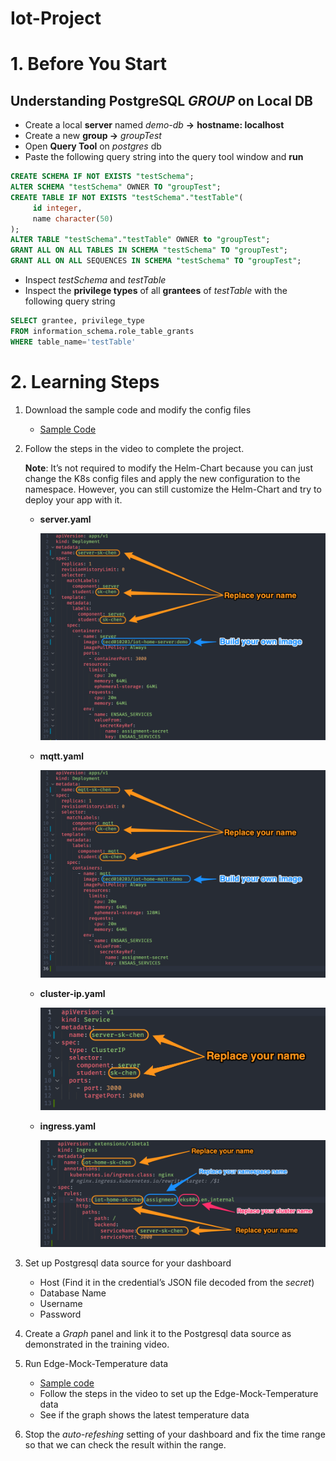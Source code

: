 # Iot-Project

# 1. Before You Start

## Understanding PostgreSQL *GROUP* on Local DB

- Create a local **server** named *demo-db* **→** **hostname: localhost**
- Create a new **group →** *groupTest*
- Open **Query Tool** on *postgres* db
- Paste the following query string into the query tool window and **run**

```sql
CREATE SCHEMA IF NOT EXISTS "testSchema";
ALTER SCHEMA "testSchema" OWNER TO "groupTest";
CREATE TABLE IF NOT EXISTS "testSchema"."testTable"(
     id integer,
     name character(50)
);
ALTER TABLE "testSchema"."testTable" OWNER to "groupTest";
GRANT ALL ON ALL TABLES IN SCHEMA "testSchema" TO "groupTest";
GRANT ALL ON ALL SEQUENCES IN SCHEMA "testSchema" TO "groupTest";
```

- Inspect *testSchema* and *testTable*
- Inspect the **privilege types** of all **grantees** of *testTable* with the following query string

```sql
SELECT grantee, privilege_type
FROM information_schema.role_table_grants
WHERE table_name='testTable'
```

# 2. Learning Steps

1. Download the sample code and modify the config files
    - [Sample Code](https://github.com/WISE-PaaS/mqtt-postgres-k8s)
2. Follow the steps in the video to complete the project.

    **Note**: It’s not required to modify the Helm-Chart because you can just change the K8s config files and apply the new configuration to the namespace. However, you can still customize the Helm-Chart and try to deploy your app with it.

    - **server.yaml**
    
        ![server](./img/server.png)
        
    - **mqtt.yaml**
    
        ![mqtt](./img/mqtt.png)
        
    - **cluster-ip.yaml**

        ![cluster](./img/cluster.png)
        
    - **ingress.yaml**
    
        ![ingresshost](./img/ingresshost.png)
        

3. Set up Postgresql data source for your dashboard
    - Host (Find it in the credential’s JSON file decoded from the *secret*)
    - Database Name
    - Username
    - Password
4. Create a *Graph* panel and link it to the Postgresql data source as demonstrated in the training video.
5. Run Edge-Mock-Temperature data
    - [Sample code](https://github.com/WISE-PaaS/edge-mock-temperature)
    - Follow the steps in the video to set up the Edge-Mock-Temperature data
    - See if the graph shows the latest temperature data
6. Stop the *auto-refeshing* setting of your dashboard and fix the time range so that we can check the result within the range.
